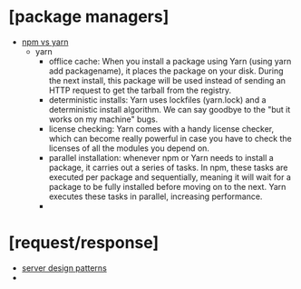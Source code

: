 # [package managers]
  - [npm vs yarn](https://blog.risingstack.com/yarn-vs-npm-node-js-package-managers/)
    - yarn
      - offlice cache: When you install a package using Yarn (using yarn add packagename), it places the package on your disk. During the next install, this package will be used instead of sending an HTTP request to get the tarball from the registry.
      - deterministic installs: Yarn uses lockfiles (yarn.lock) and a deterministic install algorithm. We can say goodbye to the "but it works on my machine" bugs.
      - license checking: Yarn comes with a handy license checker, which can become really powerful in case you have to check the licenses of all the modules you depend on.
      - parallel installation: whenever npm or Yarn needs to install a package, it carries out a series of tasks. In npm, these tasks are executed per package and sequentially, meaning it will wait for a package to be fully installed before moving on to the next. Yarn executes these tasks in parallel, increasing performance.
      -

# [request/response]
  - [server design patterns](http://www.servicedesignpatterns.com/clientserviceinteractions/requestresponse)
  - 
